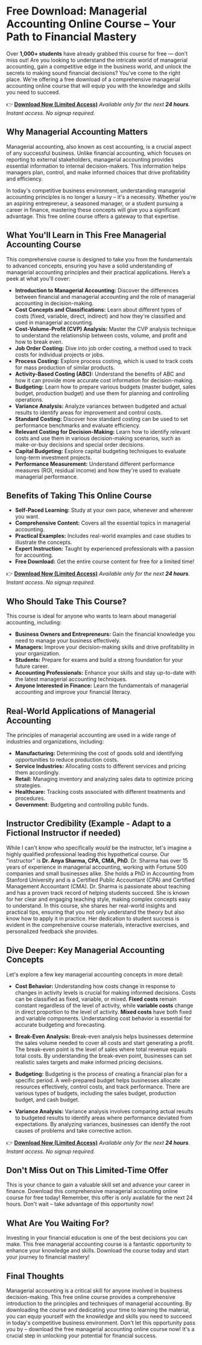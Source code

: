 # Free Download: Managerial Accounting Online Course – Your Path to Financial Mastery

Over **1,000+ students** have already grabbed this course for free — don’t miss out!
Are you looking to understand the intricate world of managerial accounting, gain a competitive edge in the business world, and unlock the secrets to making sound financial decisions? You've come to the right place. We're offering a free download of a comprehensive managerial accounting online course that will equip you with the knowledge and skills you need to succeed.

👉 **[Download Now (Limited Access)](https://udemywork.com/managerial-accounting-online-course)**
_Available only for the next **24 hours**. Instant access. No signup required._

## Why Managerial Accounting Matters

Managerial accounting, also known as cost accounting, is a crucial aspect of any successful business. Unlike financial accounting, which focuses on reporting to external stakeholders, managerial accounting provides essential information to internal decision-makers. This information helps managers plan, control, and make informed choices that drive profitability and efficiency.

In today's competitive business environment, understanding managerial accounting principles is no longer a luxury – it's a necessity. Whether you're an aspiring entrepreneur, a seasoned manager, or a student pursuing a career in finance, mastering these concepts will give you a significant advantage. This free online course offers a gateway to that expertise.

## What You'll Learn in This Free Managerial Accounting Course

This comprehensive course is designed to take you from the fundamentals to advanced concepts, ensuring you have a solid understanding of managerial accounting principles and their practical applications. Here’s a peek at what you'll cover:

*   **Introduction to Managerial Accounting:** Discover the differences between financial and managerial accounting and the role of managerial accounting in decision-making.
*   **Cost Concepts and Classifications:** Learn about different types of costs (fixed, variable, direct, indirect) and how they're classified and used in managerial accounting.
*   **Cost-Volume-Profit (CVP) Analysis:** Master the CVP analysis technique to understand the relationship between costs, volume, and profit and how to break even.
*   **Job Order Costing:** Dive into job order costing, a method used to track costs for individual projects or jobs.
*   **Process Costing:** Explore process costing, which is used to track costs for mass production of similar products.
*   **Activity-Based Costing (ABC):** Understand the benefits of ABC and how it can provide more accurate cost information for decision-making.
*   **Budgeting:** Learn how to prepare various budgets (master budget, sales budget, production budget) and use them for planning and controlling operations.
*   **Variance Analysis:** Analyze variances between budgeted and actual results to identify areas for improvement and control costs.
*   **Standard Costing:** Discover how standard costing can be used to set performance benchmarks and evaluate efficiency.
*   **Relevant Costing for Decision-Making:** Learn how to identify relevant costs and use them in various decision-making scenarios, such as make-or-buy decisions and special order decisions.
*   **Capital Budgeting:** Explore capital budgeting techniques to evaluate long-term investment projects.
*   **Performance Measurement:** Understand different performance measures (ROI, residual income) and how they're used to evaluate managerial performance.

## Benefits of Taking This Online Course

*   **Self-Paced Learning:** Study at your own pace, whenever and wherever you want.
*   **Comprehensive Content:** Covers all the essential topics in managerial accounting.
*   **Practical Examples:** Includes real-world examples and case studies to illustrate the concepts.
*   **Expert Instruction:** Taught by experienced professionals with a passion for accounting.
*   **Free Download:** Get the entire course content for free for a limited time!

👉 **[Download Now (Limited Access)](https://udemywork.com/managerial-accounting-online-course)**
_Available only for the next **24 hours**. Instant access. No signup required._

## Who Should Take This Course?

This course is ideal for anyone who wants to learn about managerial accounting, including:

*   **Business Owners and Entrepreneurs:** Gain the financial knowledge you need to manage your business effectively.
*   **Managers:** Improve your decision-making skills and drive profitability in your organization.
*   **Students:** Prepare for exams and build a strong foundation for your future career.
*   **Accounting Professionals:** Enhance your skills and stay up-to-date with the latest managerial accounting techniques.
*   **Anyone Interested in Finance:** Learn the fundamentals of managerial accounting and improve your financial literacy.

## Real-World Applications of Managerial Accounting

The principles of managerial accounting are used in a wide range of industries and organizations, including:

*   **Manufacturing:** Determining the cost of goods sold and identifying opportunities to reduce production costs.
*   **Service Industries:** Allocating costs to different services and pricing them accordingly.
*   **Retail:** Managing inventory and analyzing sales data to optimize pricing strategies.
*   **Healthcare:** Tracking costs associated with different treatments and procedures.
*   **Government:** Budgeting and controlling public funds.

## Instructor Credibility (Example - Adapt to a Fictional Instructor if needed)

While I can't know who specifically *would* be the instructor, let's imagine a highly qualified professional leading this hypothetical course. Our "instructor" is **Dr. Anya Sharma, CPA, CMA, PhD**. Dr. Sharma has over 15 years of experience in managerial accounting, working with Fortune 500 companies and small businesses alike. She holds a PhD in Accounting from Stanford University and is a Certified Public Accountant (CPA) and Certified Management Accountant (CMA). Dr. Sharma is passionate about teaching and has a proven track record of helping students succeed. She is known for her clear and engaging teaching style, making complex concepts easy to understand. In this course, she shares her real-world insights and practical tips, ensuring that you not only understand the theory but also know how to apply it in practice. Her dedication to student success is evident in the comprehensive course materials, interactive exercises, and personalized feedback she provides.

## Dive Deeper: Key Managerial Accounting Concepts

Let's explore a few key managerial accounting concepts in more detail:

*   **Cost Behavior:** Understanding how costs change in response to changes in activity levels is crucial for making informed decisions. Costs can be classified as fixed, variable, or mixed. **Fixed costs** remain constant regardless of the level of activity, while **variable costs** change in direct proportion to the level of activity. **Mixed costs** have both fixed and variable components. Understanding cost behavior is essential for accurate budgeting and forecasting.

*   **Break-Even Analysis:** Break-even analysis helps businesses determine the sales volume needed to cover all costs and start generating a profit. The break-even point is the level of sales where total revenue equals total costs. By understanding the break-even point, businesses can set realistic sales targets and make informed pricing decisions.

*   **Budgeting:** Budgeting is the process of creating a financial plan for a specific period. A well-prepared budget helps businesses allocate resources effectively, control costs, and track performance. There are various types of budgets, including the sales budget, production budget, and cash budget.

*   **Variance Analysis:** Variance analysis involves comparing actual results to budgeted results to identify areas where performance deviated from expectations. By analyzing variances, businesses can identify the root causes of problems and take corrective action.

👉 **[Download Now (Limited Access)](https://udemywork.com/managerial-accounting-online-course)**
_Available only for the next **24 hours**. Instant access. No signup required._

## Don't Miss Out on This Limited-Time Offer

This is your chance to gain a valuable skill set and advance your career in finance. Download this comprehensive managerial accounting online course for free today! Remember, this offer is only available for the next 24 hours. Don't wait – take advantage of this opportunity now!

## What Are You Waiting For?

Investing in your financial education is one of the best decisions you can make. This free managerial accounting course is a fantastic opportunity to enhance your knowledge and skills. Download the course today and start your journey to financial mastery!

## Final Thoughts

Managerial accounting is a critical skill for anyone involved in business decision-making. This free online course provides a comprehensive introduction to the principles and techniques of managerial accounting. By downloading the course and dedicating your time to learning the material, you can equip yourself with the knowledge and skills you need to succeed in today's competitive business environment. Don't let this opportunity pass you by – download the free managerial accounting online course now! It's a crucial step in unlocking your potential for financial success.
